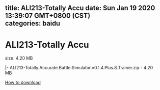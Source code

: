 
title: ALI213-Totally Accu
date: Sun Jan 19 2020 13:39:07 GMT+0800 (CST)    
categories: baidu
---

# ALI213-Totally Accu
size: 4.20 MB
 
 
|- ALI213-Totally.Accurate.Battle.Simulator.v0.1.4.Plus.8.Trainer.zip - 4.20 MB

[How to download](https://bpcam.bemobtrk.com/go/2ceec3aa-1ca2-46d6-b9ff-aaa5c184517c?jno=1146)